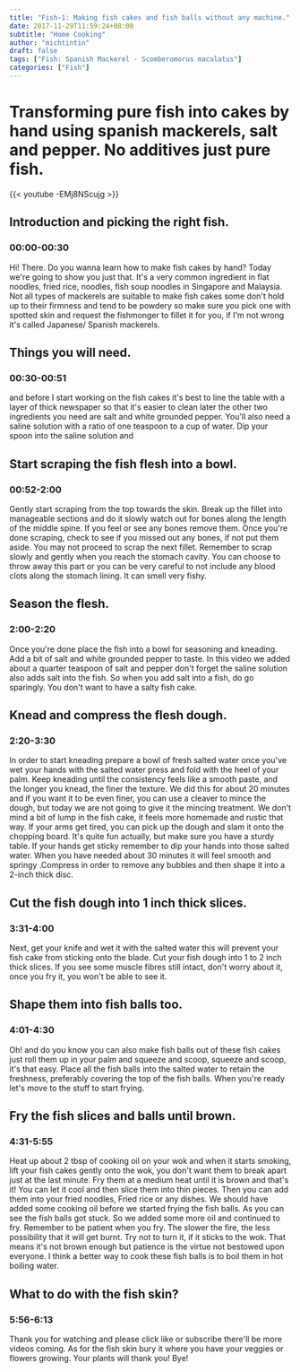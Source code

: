 ```yaml
---
title: "Fish-1: Making fish cakes and fish balls without any machine."
date: 2017-11-29T11:59:24+08:00
subtitle: "Home Cooking"
author: "michtintin"
draft: false
tags: ["Fish: Spanish Mackerel - Scomberomorus maculatus"]
categories: ["Fish"]
---
```



# Transforming pure fish into cakes by hand using spanish mackerels, salt and pepper. No additives just pure fish.

{{< youtube -EMj8NScujg >}}

## Introduction and picking the right fish.
### 00:00-00:30
Hi! There. Do you wanna learn how to make fish cakes by hand?
Today we're going to show you just that. It's a very common ingredient in flat noodles, fried rice, noodles, fish soup noodles in Singapore and Malaysia. Not all types of mackerels are suitable to make fish cakes some don't hold up to their firmness and tend to be powdery so make sure you pick one with
spotted skin and request the fishmonger to fillet it for you, if I'm not wrong
it's called Japanese/ Spanish mackerels.

## Things you will need.
### 00:30-00:51

and before I start working on the fish cakes it's best to line the table with a layer of thick newspaper so that it's easier to clean later the other two ingredients you need are salt and white grounded pepper. You'll also need a saline solution with a ratio of one teaspoon to a cup of water. Dip your spoon into the saline solution and

## Start scraping the fish flesh into a bowl.
### 00:52-2:00

Gently start scraping from the top towards the skin. Break up the fillet into manageable sections and do it slowly watch out for bones along the length of
the middle spine. If you feel or see any bones remove them. Once you're done scraping, check to see if you missed out any bones, if not put
them aside. You may not proceed to scrap the next fillet.
Remember to scrap slowly and gently when you reach the stomach cavity. You can choose to throw away this part or you can be very careful to not
include any blood clots along the stomach lining.  It can smell very fishy.

## Season the flesh.
### 2:00-2:20

Once you're done place the fish into a bowl for seasoning and kneading. Add a bit of salt and white grounded pepper to taste. In this video we added about a quarter teaspoon of salt and pepper don't forget the saline solution also
adds salt into the fish. So when you add salt into a fish, do go sparingly. You
don't want to have a salty fish cake.

## Knead and compress the flesh dough.
### 2:20-3:30

In order to start kneading prepare a bowl
of fresh salted water once you've wet your hands with the salted
water press and fold with the heel of your palm. Keep kneading until the
consistency feels like a smooth paste, and the longer you knead, the finer the
texture. We did this for about 20 minutes and if you want it to be even finer, you
can use a cleaver to mince the dough, but today we are not going to give it the
mincing treatment. We don't mind a bit of lump in the fish cake, it feels more
homemade and rustic that way. If your arms get tired, you can pick up the dough and
slam it onto the chopping board. It's quite fun actually, but make sure you
have a sturdy table. If your hands get sticky remember to dip your hands into those salted water. When you have needed about 30 minutes it will feel smooth and springy .Compress in order to remove any bubbles and then shape it into a 2-inch thick disc.

## Cut the fish dough into 1 inch thick slices.
### 3:31-4:00

Next, get your knife and wet it with the salted water this will prevent your fish cake from sticking onto the blade. Cut your fish dough into 1 to 2 inch thick slices. If you see some muscle fibres still intact, don't worry about it, once you fry it, you won't be able to see it.

## Shape them into fish balls too.
### 4:01-4:30

Oh! and do you know you can also make fish balls out of these fish cakes just roll them up in your palm and squeeze and scoop, squeeze and scoop, it's that easy. Place all the fish balls into the salted water to retain the freshness, preferably covering the top of the fish balls. When you're ready let's move to the stuff to start frying.

## Fry the fish slices and balls until brown.
### 4:31-5:55

Heat up about 2 tbsp of cooking oil on your wok and when it starts smoking, lift your fish cakes gently onto the wok, you don't want them to break apart just at the last minute. Fry them at a medium heat until it is brown and that's it! You can let it cool and then slice them into thin pieces. Then you can add them into your fried noodles, Fried rice or any dishes. We should have added some cooking oil before we started frying the fish balls. As you can see the fish balls got stuck. So we added some more oil and continued to fry. Remember to be patient when you fry. The slower the fire, the less possibility that it will get burnt. Try not to turn it, if it sticks to the wok. That means it's not brown enough but patience is the virtue not bestowed upon everyone. I think a better way to cook these fish balls is to boil them in hot boiling water.

## What to do with the fish skin?
### 5:56-6:13

Thank you for watching and please click like or subscribe there'll be more videos coming. As for the fish skin bury it where you have your veggies or flowers growing. Your plants will thank you! Bye!
